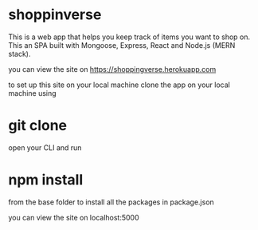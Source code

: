 # shoppinverse

This is a web app that helps you keep track of items you want to shop on. 
This an SPA built with Mongoose, Express, React and Node.js (MERN stack).

you can view the site on https://shoppingverse.herokuapp.com

to set up this site on your local machine
clone the app on your local machine using
# git clone

open your CLI and run 
# npm install

from the base folder to install all the packages in package.json

you can view the site on localhost:5000

